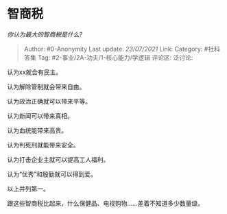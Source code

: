 # 智商税
*你认为最大的智商税是什么?*

> Author: #0-Anonymity
> Last update: *23/07/2021*
> Link:
> Category: #社科答集
> Tag: #2-事业/2A-功夫/1-核心能力/学逻辑
> 评论区:
> 泛讨论:

认为xx就会有民主。

认为解除管制就会带来自由。

认为政治正确就可以带来平等。

认为新闻可以带来真相。

认为血统能带来高贵。

认为判死刑就能带来安全。

认为打击企业主就可以提高工人福利。

认为“优秀”和殷勤就可以得到爱。

以上并列第一。

跟这些智商税比起来，什么保健品、电视购物……差着不知道多少数量级。
